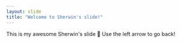 ```yaml
---
layout: slide
title: "Welcome to Sherwin's slide!"
---
```

This is my awesome Sherwin's slide :tada:
Use the left arrow to go back!
